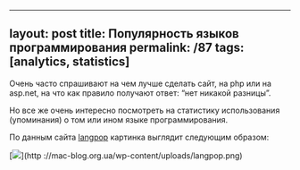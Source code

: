 ---
layout: post
title: Популярность языков программирования
permalink: /87
tags: [analytics, statistics]
----

Очень часто спрашивают на чем лучше сделать сайт, на php или на asp.net, на
что как правило получают ответ: “нет никакой разницы”.


Но все же очень интересно посмотреть на статистику использования (упоминания)
о том или ином языке программирования.


По данным сайта [langpop](http://langpop.com/) картинка выглядит следующим
образом:


[![](http://mac-blog.org.ua/wp-content/uploads/langpop-300x196.png)](http
://mac-blog.org.ua/wp-content/uploads/langpop.png)

